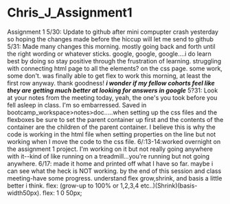 # Chris_J_Assignment1
 Assignment 1 
 5/30: Update to github after mini compupter crash yesterday so hoping the changes made before the hiccup will let me send to github
5/31: Made many changes this morning. mostly going back and forth until the right wording or whatever sticks. google, google, google....i do learn best by doing so stay positive through the frustration of learning. struggling with connecting html page to all the elements? on the css page. some work, some don't. was finally able to get flex to work this morning, at least the first row anyway.  thank goodness!
***i wonder if my fellow cohorts feel like they are getting much better at looking for answers in google***
5?31: Look at your notes from the meeting today, yeah, the one's you took before you fell asleep in class. I'm so embarressed. Saved in bootcamp_workspace>notes>doc.....when setting up the css files and the flexboxes be sure to set the parent container up first and the contents of the container are the children of the parent container. I believe this is why the code is working in the html file when setting properties on the line but not working when I move the code to the css file. 
6/:13-14:worked overnight on the assignment 1 project. I'm working on it but not really going anywhere with it--kind of like running on a treadmill...you're running but not going anywhere.
6/17: made it home and printed off what I have so far. maybe i can see what the heck is NOT working. by the end of this session and class meeting-have some progress. understand flex grow,shrink, and basis a little better i think. flex: (grow-up to 100% or 1,2,3,4 etc..)(Shrink)(basis-width50px). flex: 1 0 50px;